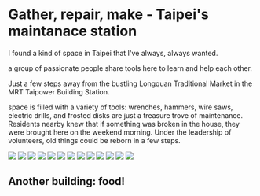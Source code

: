 
# Gather, repair, make - Taipei's maintanace station 

I found a kind of space in Taipei that I've always, always wanted. 

a group of passionate people share tools here to learn and help each other.

Just a few steps away from the bustling Longquan Traditional Market in the MRT Taipower Building Station.

space is filled with a variety of tools: wrenches, hammers, wire saws, electric drills, and frosted disks are just a treasure trove of maintenance. Residents nearby knew that if something was broken in the house, they were brought here on the weekend morning. Under the leadership of volunteers, old things could be reborn in a few steps.

![](alittlewhitehouse6.jpg)
![](alittlewhitehouse7.jpg)
![](alittlewhitehouse8.jpg)
![](alittlewhitehouse9.jpg)
![](alittlewhitehouse10.jpg)
![](alittlewhitehouse11.jpg)
![](alittlewhitehouse12.jpg)
![](alittlewhitehouse13.jpg)
![](alittlewhitehouse14.jpg)
![](alittlewhitehouse15.jpg)
![](alittlewhitehouse16.jpg)
![](alittlewhitehouse17.jpg)
![](alittlewhitehouse18.jpg)

## Another building: food! 
